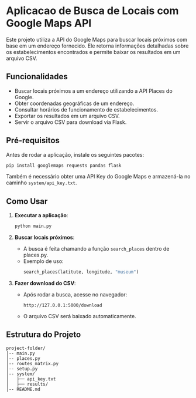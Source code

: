# Aplicacao de Busca de Locais com Google Maps API

Este projeto utiliza a API do Google Maps para buscar locais próximos com base em um endereço fornecido. Ele retorna informações detalhadas sobre os estabelecimentos encontrados e permite baixar os resultados em um arquivo CSV.

## Funcionalidades
- Buscar locais próximos a um endereço utilizando a API Places do Google.
- Obter coordenadas geográficas de um endereço.
- Consultar horários de funcionamento de estabelecimentos.
- Exportar os resultados em um arquivo CSV.
- Servir o arquivo CSV para download via Flask.

## Pré-requisitos

Antes de rodar a aplicação, instale os seguintes pacotes:

```sh
pip install googlemaps requests pandas flask
```

Também é necessário obter uma API Key do Google Maps e armazená-la no caminho `system/api_key.txt`.

## Como Usar

1. **Executar a aplicação**:
   ```sh
   python main.py
   ```

2. **Buscar locais próximos**:
   - A busca é feita chamando a função `search_places` dentro de places.py.
   - Exemplo de uso:
     ```python
     search_places(latitute, longitude, "museum")
     ```

3. **Fazer download do CSV**:
   - Após rodar a busca, acesse no navegador:
     ```
     http://127.0.0.1:5000/download
     ```
   - O arquivo CSV será baixado automaticamente.

## Estrutura do Projeto
```
project-folder/
│-- main.py
│-- places.py
│-- routes_matrix.py
│-- setup.py
│-- system/
│   ├── api_key.txt
│   ├── results/
│-- README.md
```



